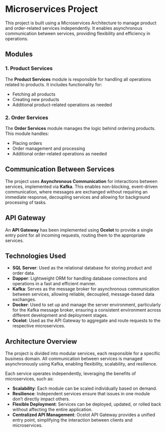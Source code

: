 # Microservices Project

This project is built using a Microservices Architecture to manage product and order-related services independently. It enables asynchronous communication between services, providing flexibility and efficiency in operations.

## Modules

### 1. Product Services
The **Product Services** module is responsible for handling all operations related to products. It includes functionality for:
- Fetching all products
- Creating new products
- Additional product-related operations as needed

### 2. Order Services
The **Order Services** module manages the logic behind ordering products. This module handles:
- Placing orders
- Order management and processing
- Additional order-related operations as needed

## Communication Between Services

The project uses **Asynchronous Communication** for interactions between services, implemented via **Kafka**. This enables non-blocking, event-driven communication, where messages are exchanged without requiring an immediate response, decoupling services and allowing for background processing of tasks.

## API Gateway

An **API Gateway** has been implemented using **Ocelot** to provide a single entry point for all incoming requests, routing them to the appropriate services.

## Technologies Used

- **SQL Server**: Used as the relational database for storing product and order data.
- **Dapper**: Lightweight ORM for handling database connections and operations in a fast and efficient manner.
- **Kafka**: Serves as the message broker for asynchronous communication between services, allowing reliable, decoupled, message-based data exchanges.
- **Docker**: Used to set up and manage the server environment, particularly for the Kafka message broker, ensuring a consistent environment across different development and deployment stages.
- **Ocelot**: Used as the API Gateway to aggregate and route requests to the respective microservices.

## Architecture Overview

The project is divided into modular services, each responsible for a specific business domain. All communication between services is managed asynchronously using Kafka, enabling flexibility, scalability, and resilience.

Each service operates independently, leveraging the benefits of microservices, such as:

- **Scalability**: Each module can be scaled individually based on demand.
- **Resilience**: Independent services ensure that issues in one module don’t directly impact others.
- **Flexible Deployment**: Services can be deployed, updated, or rolled back without affecting the entire application.
- **Centralized API Management**: Ocelot API Gateway provides a unified entry point, simplifying the interaction between clients and microservices.
